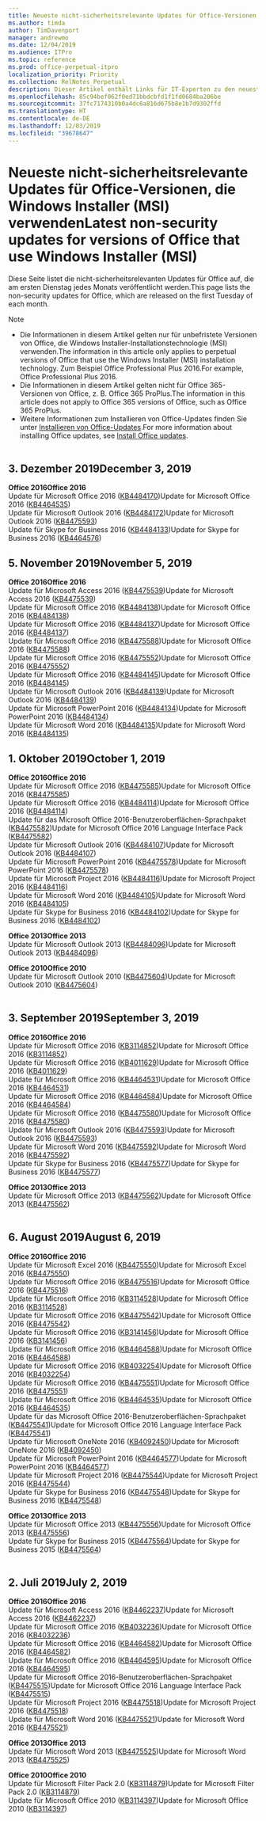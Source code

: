 ```yaml
---
title: Neueste nicht-sicherheitsrelevante Updates für Office-Versionen, die Windows Installer (MSI) verwenden
ms.author: timda
author: TimDavenport
manager: andrewmo
ms.date: 12/04/2019
ms.audience: ITPro
ms.topic: reference
ms.prod: office-perpetual-itpro
localization_priority: Priority
ms.collection: RelNotes_Perpetual
description: Dieser Artikel enthält Links für IT-Experten zu den neuesten nicht-sicherheitsrelevanten Updateinformationen für dauerhafte Versionen von Office 2016, Office 2013 und Office 2010
ms.openlocfilehash: 85c94bef062f0ed71bbdcbfd1f1fd0684ba206be
ms.sourcegitcommit: 37fc7174310b0a4dc6a816d675b8e1b7d9302ffd
ms.translationtype: HT
ms.contentlocale: de-DE
ms.lasthandoff: 12/03/2019
ms.locfileid: "39678647"
---
```

# <a name="latest-non-security-updates-for-versions-of-office-that-use-windows-installer-msi"></a><span data-ttu-id="efc32-103">Neueste nicht-sicherheitsrelevante Updates für Office-Versionen, die Windows Installer (MSI) verwenden</span><span class="sxs-lookup"><span data-stu-id="efc32-103">Latest non-security updates for versions of Office that use Windows Installer (MSI)</span></span>

<span data-ttu-id="efc32-104">Diese Seite listet die nicht-sicherheitsrelevanten Updates für Office auf, die am ersten Dienstag jedes Monats veröffentlicht werden.</span><span class="sxs-lookup"><span data-stu-id="efc32-104">This page lists the non-security updates for Office, which are released on the first Tuesday of each month.</span></span>

> [!NOTE]
> - <span data-ttu-id="efc32-105">Die Informationen in diesem Artikel gelten nur für unbefristete Versionen von Office, die Windows Installer-Installationstechnologie (MSI) verwenden.</span><span class="sxs-lookup"><span data-stu-id="efc32-105">The information in this article only applies to perpetual versions of Office that use the Windows Installer (MSI) installation technology.</span></span> <span data-ttu-id="efc32-106">Zum Beispiel Office Professional Plus 2016.</span><span class="sxs-lookup"><span data-stu-id="efc32-106">For example, Office Professional Plus 2016.</span></span>
> - <span data-ttu-id="efc32-107">Die Informationen in diesem Artikel gelten nicht für Office 365-Versionen von Office, z. B. Office 365 ProPlus.</span><span class="sxs-lookup"><span data-stu-id="efc32-107">The information in this article does not apply to Office 365 versions of Office, such as Office 365 ProPlus.</span></span>
> - <span data-ttu-id="efc32-108">Weitere Informationen zum Installieren von Office-Updates finden Sie unter [Installieren von Office-Updates](https://support.office.com/article/2ab296f3-7f03-43a2-8e50-46de917611c5).</span><span class="sxs-lookup"><span data-stu-id="efc32-108">For more information about installing Office updates, see [Install Office updates](https://support.office.com/article/2ab296f3-7f03-43a2-8e50-46de917611c5).</span></span>
<br/><br/>

## <a name="december-3-2019"></a><span data-ttu-id="efc32-109">3. Dezember 2019</span><span class="sxs-lookup"><span data-stu-id="efc32-109">December 3, 2019</span></span>

<span data-ttu-id="efc32-110">**Office 2016**</span><span class="sxs-lookup"><span data-stu-id="efc32-110">**Office 2016**</span></span><br/>
<span data-ttu-id="efc32-111">Update für Microsoft Office 2016 ([KB4484170](https://support.microsoft.com/help/4484170))</span><span class="sxs-lookup"><span data-stu-id="efc32-111">Update for Microsoft Office 2016 ([KB4464535](https://support.microsoft.com/help/4484170))</span></span> <br/>
<span data-ttu-id="efc32-112">Update für Microsoft Outlook 2016 ([KB4484172](https://support.microsoft.com/help/4484172))</span><span class="sxs-lookup"><span data-stu-id="efc32-112">Update for Microsoft Outlook 2016 ([KB4475593](https://support.microsoft.com/help/4484172))</span></span> <br/>
<span data-ttu-id="efc32-113">Update für Skype for Business 2016 ([KB4484133](https://support.microsoft.com/help/4484133))</span><span class="sxs-lookup"><span data-stu-id="efc32-113">Update for Skype for Business 2016  ([KB4464576](https://support.microsoft.com/help/4484133))</span></span> <br/>

## <a name="november-5-2019"></a><span data-ttu-id="efc32-114">5. November 2019</span><span class="sxs-lookup"><span data-stu-id="efc32-114">November 5, 2019</span></span>

<span data-ttu-id="efc32-115">**Office 2016**</span><span class="sxs-lookup"><span data-stu-id="efc32-115">**Office 2016**</span></span><br/>
<span data-ttu-id="efc32-116">Update für Microsoft Access 2016 ([KB4475539](https://support.microsoft.com/help/4475539))</span><span class="sxs-lookup"><span data-stu-id="efc32-116">Update for Microsoft Access 2016 ([KB4475539](https://support.microsoft.com/help/4475539))</span></span> <br/>
<span data-ttu-id="efc32-117">Update für Microsoft Office 2016 ([KB4484138](https://support.microsoft.com/help/4484138))</span><span class="sxs-lookup"><span data-stu-id="efc32-117">Update for Microsoft Office 2016 ([KB4484138](https://support.microsoft.com/help/4484138))</span></span> <br/>
<span data-ttu-id="efc32-118">Update für Microsoft Office 2016 ([KB4484137](https://support.microsoft.com/help/4484137))</span><span class="sxs-lookup"><span data-stu-id="efc32-118">Update for Microsoft Office 2016 ([KB4484137](https://support.microsoft.com/help/4484137))</span></span> <br/>
<span data-ttu-id="efc32-119">Update für Microsoft Office 2016 ([KB4475588](https://support.microsoft.com/help/4475588))</span><span class="sxs-lookup"><span data-stu-id="efc32-119">Update for Microsoft Office 2016 ([KB4475588](https://support.microsoft.com/help/4475588))</span></span> <br/>
<span data-ttu-id="efc32-120">Update für Microsoft Office 2016 ([KB4475552](https://support.microsoft.com/help/4475552))</span><span class="sxs-lookup"><span data-stu-id="efc32-120">Update for Microsoft Office 2016 ([KB4475552](https://support.microsoft.com/help/4475552))</span></span> <br/>
<span data-ttu-id="efc32-121">Update für Microsoft Office 2016 ([KB4484145](https://support.microsoft.com/help/4484145))</span><span class="sxs-lookup"><span data-stu-id="efc32-121">Update for Microsoft Office 2016 ([KB4484145](https://support.microsoft.com/help/4484145))</span></span> <br/>
<span data-ttu-id="efc32-122">Update für Microsoft Outlook 2016 ([KB4484139](https://support.microsoft.com/help/4484139))</span><span class="sxs-lookup"><span data-stu-id="efc32-122">Update for Microsoft Outlook 2016 ([KB4484139](https://support.microsoft.com/help/4484139))</span></span> <br/>
<span data-ttu-id="efc32-123">Update für Microsoft PowerPoint 2016 ([KB4484134](https://support.microsoft.com/help/4484134))</span><span class="sxs-lookup"><span data-stu-id="efc32-123">Update for Microsoft PowerPoint 2016 ([KB4484134](https://support.microsoft.com/help/4484134))</span></span> <br/>
<span data-ttu-id="efc32-124">Update für Microsoft Word 2016 ([KB4484135](https://support.microsoft.com/help/4484135))</span><span class="sxs-lookup"><span data-stu-id="efc32-124">Update for Microsoft Word 2016 ([KB4484135](https://support.microsoft.com/help/4484135))</span></span> <br/>

## <a name="october-1-2019"></a><span data-ttu-id="efc32-125">1. Oktober 2019</span><span class="sxs-lookup"><span data-stu-id="efc32-125">October 1, 2019</span></span>

<span data-ttu-id="efc32-126">**Office 2016**</span><span class="sxs-lookup"><span data-stu-id="efc32-126">**Office 2016**</span></span><br/>
<span data-ttu-id="efc32-127">Update für Microsoft Office 2016 ([KB4475585](https://support.microsoft.com/help/4475585))</span><span class="sxs-lookup"><span data-stu-id="efc32-127">Update for Microsoft Office 2016 ([KB4475585](https://support.microsoft.com/help/4475585))</span></span> <br/> <span data-ttu-id="efc32-128">Update für Microsoft Office 2016 ([KB4484114](https://support.microsoft.com/help/4484114))</span><span class="sxs-lookup"><span data-stu-id="efc32-128">Update for Microsoft Office 2016 ([KB4484114](https://support.microsoft.com/help/4484114))</span></span> <br/>
<span data-ttu-id="efc32-129">Update für das Microsoft Office 2016-Benutzeroberflächen-Sprachpaket ([KB4475582](https://support.microsoft.com/help/4475582))</span><span class="sxs-lookup"><span data-stu-id="efc32-129">Update for Microsoft Office 2016 Language Interface Pack ([KB4475582](https://support.microsoft.com/help/4475582))</span></span><br/>
<span data-ttu-id="efc32-130">Update für Microsoft Outlook 2016 ([KB4484107](https://support.microsoft.com/help/4484107))</span><span class="sxs-lookup"><span data-stu-id="efc32-130">Update for Microsoft Outlook 2016 ([KB4484107](https://support.microsoft.com/help/4484107))</span></span> <br/>
<span data-ttu-id="efc32-131">Update für Microsoft PowerPoint 2016 ([KB4475578](https://support.microsoft.com/help/4475578))</span><span class="sxs-lookup"><span data-stu-id="efc32-131">Update for Microsoft PowerPoint 2016 ([KB4475578](https://support.microsoft.com/help/4475578))</span></span> <br/>
<span data-ttu-id="efc32-132">Update für Microsoft Project 2016 ([KB4484116](https://support.microsoft.com/help/4484116))</span><span class="sxs-lookup"><span data-stu-id="efc32-132">Update for Microsoft Project 2016 ([KB4484116](https://support.microsoft.com/help/4484116))</span></span> <br/>
<span data-ttu-id="efc32-133">Update für Microsoft Word 2016 ([KB4484105](https://support.microsoft.com/help/4484105))</span><span class="sxs-lookup"><span data-stu-id="efc32-133">Update for Microsoft Word 2016 ([KB4484105](https://support.microsoft.com/help/4484105))</span></span> <br/>
<span data-ttu-id="efc32-134">Update für Skype for Business 2016 ([KB4484102](https://support.microsoft.com/help/4484102))</span><span class="sxs-lookup"><span data-stu-id="efc32-134">Update for Skype for Business 2016 ([KB4484102](https://support.microsoft.com/help/4484102))</span></span> <br/>

<span data-ttu-id="efc32-135">**Office 2013**</span><span class="sxs-lookup"><span data-stu-id="efc32-135">**Office 2013**</span></span><br/>
<span data-ttu-id="efc32-136">Update für Microsoft Outlook 2013 ([KB4484096](https://support.microsoft.com/help/4484096))</span><span class="sxs-lookup"><span data-stu-id="efc32-136">Update for Microsoft Outlook 2013 ([KB4484096](https://support.microsoft.com/help/4484096))</span></span><br/>

<span data-ttu-id="efc32-137">**Office 2010**</span><span class="sxs-lookup"><span data-stu-id="efc32-137">**Office 2010**</span></span><br/>
<span data-ttu-id="efc32-138">Update für Microsoft Outlook 2010 ([KB4475604](https://support.microsoft.com/help/4475604))</span><span class="sxs-lookup"><span data-stu-id="efc32-138">Update for Microsoft Outlook 2010 ([KB4475604](https://support.microsoft.com/help/4475604))</span></span><br/><br/>

## <a name="september-3-2019"></a><span data-ttu-id="efc32-139">3. September 2019</span><span class="sxs-lookup"><span data-stu-id="efc32-139">September 3, 2019</span></span>

<span data-ttu-id="efc32-140">**Office 2016**</span><span class="sxs-lookup"><span data-stu-id="efc32-140">**Office 2016**</span></span><br/>
<span data-ttu-id="efc32-141">Update für Microsoft Office 2016 ([KB3114852](https://support.microsoft.com/help/3114852))</span><span class="sxs-lookup"><span data-stu-id="efc32-141">Update for Microsoft Office 2016 ([KB3114852](https://support.microsoft.com/help/3114852))</span></span><br/>
<span data-ttu-id="efc32-142">Update für Microsoft Office 2016 ([KB4011629](https://support.microsoft.com/help/4011629))</span><span class="sxs-lookup"><span data-stu-id="efc32-142">Update for Microsoft Office 2016 ([KB4011629](https://support.microsoft.com/help/4011629))</span></span><br/>
<span data-ttu-id="efc32-143">Update für Microsoft Office 2016 ([KB4464531](https://support.microsoft.com/help/4464531))</span><span class="sxs-lookup"><span data-stu-id="efc32-143">Update for Microsoft Office 2016 ([KB4464531](https://support.microsoft.com/help/4464531))</span></span><br/>
<span data-ttu-id="efc32-144">Update für Microsoft Office 2016 ([KB4464584](https://support.microsoft.com/help/4464584))</span><span class="sxs-lookup"><span data-stu-id="efc32-144">Update for Microsoft Office 2016 ([KB4464584](https://support.microsoft.com/help/4464584))</span></span><br/>
<span data-ttu-id="efc32-145">Update für Microsoft Office 2016 ([KB4475580](https://support.microsoft.com/help/4475580))</span><span class="sxs-lookup"><span data-stu-id="efc32-145">Update for Microsoft Office 2016 ([KB4475580](https://support.microsoft.com/help/4475580))</span></span><br/>
<span data-ttu-id="efc32-146">Update für Microsoft Outlook 2016 ([KB4475593](https://support.microsoft.com/help/4475593))</span><span class="sxs-lookup"><span data-stu-id="efc32-146">Update for Microsoft Outlook 2016 ([KB4475593](https://support.microsoft.com/help/4475593))</span></span><br/>
<span data-ttu-id="efc32-147">Update für Microsoft Word 2016 ([KB4475592](https://support.microsoft.com/help/4475592))</span><span class="sxs-lookup"><span data-stu-id="efc32-147">Update for Microsoft Word 2016 ([KB4475592](https://support.microsoft.com/help/4475592))</span></span><br/>
<span data-ttu-id="efc32-148">Update für Skype for Business 2016 ([KB4475577](https://support.microsoft.com/help/4475577))</span><span class="sxs-lookup"><span data-stu-id="efc32-148">Update for Skype for Business 2016 ([KB4475577](https://support.microsoft.com/help/4475577))</span></span><br/>

<span data-ttu-id="efc32-149">**Office 2013**</span><span class="sxs-lookup"><span data-stu-id="efc32-149">**Office 2013**</span></span><br/>
<span data-ttu-id="efc32-150">Update für Microsoft Office 2013 ([KB4475562](https://support.microsoft.com/help/4475562))</span><span class="sxs-lookup"><span data-stu-id="efc32-150">Update for Microsoft Office 2013 ([KB4475562](https://support.microsoft.com/help/4475562))</span></span><br/><br/>



## <a name="august-6-2019"></a><span data-ttu-id="efc32-151">6. August 2019</span><span class="sxs-lookup"><span data-stu-id="efc32-151">August 6, 2019</span></span>

<span data-ttu-id="efc32-152">**Office 2016**</span><span class="sxs-lookup"><span data-stu-id="efc32-152">**Office 2016**</span></span><br/>
<span data-ttu-id="efc32-153">Update für Microsoft Excel 2016 ([KB4475550](https://support.microsoft.com/help/4475550))</span><span class="sxs-lookup"><span data-stu-id="efc32-153">Update for Microsoft Excel 2016 ([KB4475550](https://support.microsoft.com/help/4475550))</span></span><br/>
<span data-ttu-id="efc32-154">Update für Microsoft Office 2016 ([KB4475516](https://support.microsoft.com/help/4475516))</span><span class="sxs-lookup"><span data-stu-id="efc32-154">Update for Microsoft Office 2016 ([KB4475516](https://support.microsoft.com/help/4475516))</span></span><br/>
<span data-ttu-id="efc32-155">Update für Microsoft Office 2016 ([KB3114528](https://support.microsoft.com/help/3114528))</span><span class="sxs-lookup"><span data-stu-id="efc32-155">Update for Microsoft Office 2016 ([KB3114528](https://support.microsoft.com/help/3114528))</span></span><br/>
<span data-ttu-id="efc32-156">Update für Microsoft Office 2016 ([KB4475542](https://support.microsoft.com/help/4475542))</span><span class="sxs-lookup"><span data-stu-id="efc32-156">Update for Microsoft Office 2016 ([KB4475542](https://support.microsoft.com/help/4475542))</span></span><br/>
<span data-ttu-id="efc32-157">Update für Microsoft Office 2016 ([KB3141456](https://support.microsoft.com/help/3141456))</span><span class="sxs-lookup"><span data-stu-id="efc32-157">Update for Microsoft Office 2016 ([KB3141456](https://support.microsoft.com/help/3141456))</span></span><br/>
<span data-ttu-id="efc32-158">Update für Microsoft Office 2016 ([KB4464588](https://support.microsoft.com/help/4464588))</span><span class="sxs-lookup"><span data-stu-id="efc32-158">Update for Microsoft Office 2016 ([KB4464588](https://support.microsoft.com/help/4464588))</span></span><br/>
<span data-ttu-id="efc32-159">Update für Microsoft Office 2016 ([KB4032254](https://support.microsoft.com/help/4032254))</span><span class="sxs-lookup"><span data-stu-id="efc32-159">Update for Microsoft Office 2016 ([KB4032254](https://support.microsoft.com/help/4032254))</span></span><br/>
<span data-ttu-id="efc32-160">Update für Microsoft Office 2016 ([KB4475551](https://support.microsoft.com/help/4475551))</span><span class="sxs-lookup"><span data-stu-id="efc32-160">Update for Microsoft Office 2016 ([KB4475551](https://support.microsoft.com/help/4475551))</span></span><br/>
<span data-ttu-id="efc32-161">Update für Microsoft Office 2016 ([KB4464535](https://support.microsoft.com/help/4464535))</span><span class="sxs-lookup"><span data-stu-id="efc32-161">Update for Microsoft Office 2016 ([KB4464535](https://support.microsoft.com/help/4464535))</span></span><br/>
<span data-ttu-id="efc32-162">Update für das Microsoft Office 2016-Benutzeroberflächen-Sprachpaket ([KB4475541](https://support.microsoft.com/help/4475541))</span><span class="sxs-lookup"><span data-stu-id="efc32-162">Update for Microsoft Office 2016 Language Interface Pack ([KB4475541](https://support.microsoft.com/help/4475541))</span></span><br/>
<span data-ttu-id="efc32-163">Update für Microsoft OneNote 2016 ([KB4092450](https://support.microsoft.com/help/4092450))</span><span class="sxs-lookup"><span data-stu-id="efc32-163">Update for Microsoft OneNote 2016 ([KB4092450](https://support.microsoft.com/help/4092450))</span></span><br/>
<span data-ttu-id="efc32-164">Update für Microsoft PowerPoint 2016 ([KB4464577](https://support.microsoft.com/help/4464577))</span><span class="sxs-lookup"><span data-stu-id="efc32-164">Update for Microsoft PowerPoint 2016 ([KB4464577](https://support.microsoft.com/help/4464577))</span></span><br/>
<span data-ttu-id="efc32-165">Update für Microsoft Project 2016 ([KB4475544](https://support.microsoft.com/help/4475544))</span><span class="sxs-lookup"><span data-stu-id="efc32-165">Update for Microsoft Project 2016 ([KB4475544](https://support.microsoft.com/help/4475544))</span></span><br/>
<span data-ttu-id="efc32-166">Update für Skype for Business 2016 ([KB4475548](https://support.microsoft.com/help/4475548))</span><span class="sxs-lookup"><span data-stu-id="efc32-166">Update for Skype for Business 2016 ([KB4475548](https://support.microsoft.com/help/4475548))</span></span><br/>

<span data-ttu-id="efc32-167">**Office 2013**</span><span class="sxs-lookup"><span data-stu-id="efc32-167">**Office 2013**</span></span><br/>
<span data-ttu-id="efc32-168">Update für Microsoft Office 2013 ([KB4475556](https://support.microsoft.com/help/4475556))</span><span class="sxs-lookup"><span data-stu-id="efc32-168">Update for Microsoft Office 2013 ([KB4475556](https://support.microsoft.com/help/4475556))</span></span><br/>
<span data-ttu-id="efc32-169">Update für Skype for Business 2015 ([KB4475564](https://support.microsoft.com/help/4475564))</span><span class="sxs-lookup"><span data-stu-id="efc32-169">Update for Skype for Business 2015 ([KB4475564](https://support.microsoft.com/help/4475564))</span></span><br/><br/>



## <a name="july-2-2019"></a><span data-ttu-id="efc32-170">2. Juli 2019</span><span class="sxs-lookup"><span data-stu-id="efc32-170">July 2, 2019</span></span>

<span data-ttu-id="efc32-171">**Office 2016**</span><span class="sxs-lookup"><span data-stu-id="efc32-171">**Office 2016**</span></span><br/>
<span data-ttu-id="efc32-172">Update für Microsoft Access 2016 ([KB4462237](https://support.microsoft.com/help/4462237))</span><span class="sxs-lookup"><span data-stu-id="efc32-172">Update for Microsoft Access 2016 ([KB4462237](https://support.microsoft.com/help/4462237))</span></span><br/>
<span data-ttu-id="efc32-173">Update für Microsoft Office 2016 ([KB4032236](https://support.microsoft.com/help/4032236))</span><span class="sxs-lookup"><span data-stu-id="efc32-173">Update for Microsoft Office 2016 ([KB4032236](https://support.microsoft.com/help/4032236))</span></span><br/>
<span data-ttu-id="efc32-174">Update für Microsoft Office 2016 ([KB4464582](https://support.microsoft.com/help/4464582))</span><span class="sxs-lookup"><span data-stu-id="efc32-174">Update for Microsoft Office 2016 ([KB4464582](https://support.microsoft.com/help/4464582))</span></span><br/>
<span data-ttu-id="efc32-175">Update für Microsoft Office 2016 ([KB4464595](https://support.microsoft.com/help/4464595))</span><span class="sxs-lookup"><span data-stu-id="efc32-175">Update for Microsoft Office 2016 ([KB4464595](https://support.microsoft.com/help/4464595))</span></span><br/>
<span data-ttu-id="efc32-176">Update für Microsoft Office 2016-Benutzeroberflächen-Sprachpaket ([KB4475515](https://support.microsoft.com/help/4475515))</span><span class="sxs-lookup"><span data-stu-id="efc32-176">Update for Microsoft Office 2016 Language Interface Pack  ([KB4475515](https://support.microsoft.com/help/4475515))</span></span><br/>
<span data-ttu-id="efc32-177">Update für Microsoft Project 2016 ([KB4475518](https://support.microsoft.com/help/4475518))</span><span class="sxs-lookup"><span data-stu-id="efc32-177">Update for Microsoft Project 2016 ([KB4475518](https://support.microsoft.com/help/4475518))</span></span><br/>
<span data-ttu-id="efc32-178">Update für Microsoft Word 2016 ([KB4475521](https://support.microsoft.com/help/4475521))</span><span class="sxs-lookup"><span data-stu-id="efc32-178">Update for Microsoft Word 2016 ([KB4475521](https://support.microsoft.com/help/4475521))</span></span><br/>


<span data-ttu-id="efc32-179">**Office 2013**</span><span class="sxs-lookup"><span data-stu-id="efc32-179">**Office 2013**</span></span><br/>
<span data-ttu-id="efc32-180">Update für Microsoft Word 2013 ([KB4475525](https://support.microsoft.com/help/4475525))</span><span class="sxs-lookup"><span data-stu-id="efc32-180">Update for Microsoft Word 2013 ([KB4475525](https://support.microsoft.com/help/4475525))</span></span><br/>


<span data-ttu-id="efc32-181">**Office 2010**</span><span class="sxs-lookup"><span data-stu-id="efc32-181">**Office 2010**</span></span><br/>
<span data-ttu-id="efc32-182">Update für Microsoft Filter Pack 2.0 ([KB3114879](https://support.microsoft.com/help/3114879))</span><span class="sxs-lookup"><span data-stu-id="efc32-182">Update for Microsoft Filter Pack 2.0 ([KB3114879](https://support.microsoft.com/help/3114879))</span></span><br/><span data-ttu-id="efc32-183">Update für Microsoft Office 2010 ([KB3114397](https://support.microsoft.com/help/3114397))</span><span class="sxs-lookup"><span data-stu-id="efc32-183">Update for Microsoft Office 2010 ([KB3114397](https://support.microsoft.com/help/3114397))</span></span><br/><br/>

